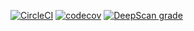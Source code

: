 [![CircleCI](https://circleci.com/gh/RogierdeRuijter/montepoeli.svg?style=svg)](https://circleci.com/gh/RogierdeRuijter/montepoeli)
[![codecov](https://codecov.io/gh/RogierdeRuijter/montepoeli/branch/master/graph/badge.svg)](https://codecov.io/gh/RogierdeRuijter/montepoeli)
[![DeepScan grade](https://deepscan.io/api/teams/6538/projects/8555/branches/104819/badge/grade.svg)](https://deepscan.io/dashboard#view=project&tid=6538&pid=8555&bid=104819)
